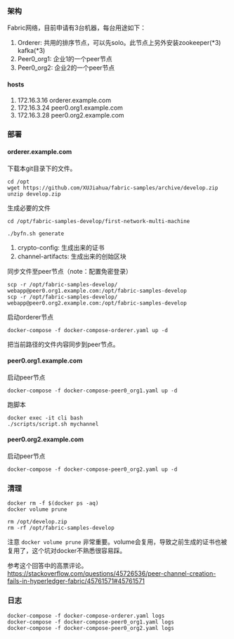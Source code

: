 ### 架构

Fabric网络，目前申请有3台机器，每台用途如下：

1. Orderer: 共用的排序节点，可以先solo。此节点上另外安装zookeeper(*3) kafka(*3)
1. Peer0_org1: 企业1的一个peer节点
1. Peer0_org2: 企业2的一个peer节点


#### hosts

1. 172.16.3.16 orderer.example.com
1. 172.16.3.24 peer0.org1.example.com
1. 172.16.3.28 peer0.org2.example.com

### 部署

#### orderer.example.com

下载本git目录下的文件。

```
cd /opt
wget https://github.com/XUJiahua/fabric-samples/archive/develop.zip
unzip develop.zip
```

生成必要的文件

```
cd /opt/fabric-samples-develop/first-network-multi-machine

./byfn.sh generate 
```

1. crypto-config: 生成出来的证书
1. channel-artifacts: 生成出来的创始区块

同步文件至peer节点（note：配置免密登录）

```
scp -r /opt/fabric-samples-develop/ webapp@peer0.org1.example.com:/opt/fabric-samples-develop
scp -r /opt/fabric-samples-develop/ webapp@peer0.org2.example.com:/opt/fabric-samples-develop
```

启动orderer节点

`docker-compose -f docker-compose-orderer.yaml up -d`


把当前路径的文件内容同步到peer节点。

#### peer0.org1.example.com

启动peer节点

`docker-compose -f docker-compose-peer0_org1.yaml up -d`

跑脚本

```
docker exec -it cli bash
./scripts/script.sh mychannel
```

#### peer0.org2.example.com

启动peer节点

`docker-compose -f docker-compose-peer0_org2.yaml up -d`


### 清理

```
docker rm -f $(docker ps -aq)
docker volume prune

rm /opt/develop.zip
rm -rf /opt/fabric-samples-develop
```

注意 `docker volume prune` 非常重要。volume会复用，导致之前生成的证书也被复用了，这个坑对docker不熟悉很容易踩。
 
参考这个回答中的高票评论。https://stackoverflow.com/questions/45726536/peer-channel-creation-fails-in-hyperledger-fabric/45761571#45761571

### 日志

```
docker-compose -f docker-compose-orderer.yaml logs
docker-compose -f docker-compose-peer0_org1.yaml logs
docker-compose -f docker-compose-peer0_org2.yaml logs
```